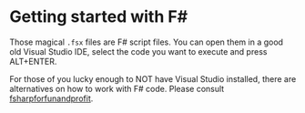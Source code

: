 # Getting started with F#

Those magical ```.fsx``` files are F# script files.
You can open them in a good old Visual Studio IDE, select the code you want to execute and press ALT+ENTER.

For those of you lucky enough to NOT have Visual Studio installed, there are alternatives on how to work with F# code. Please consult [fsharpforfunandprofit](https://fsharpforfunandprofit.com/installing-and-using/).